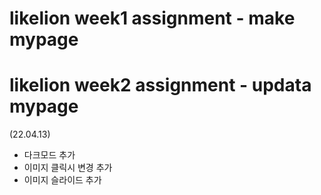 # likelion week1 assignment - make mypage
# likelion week2 assignment - updata mypage
(22.04.13)
+ 다크모드 추가
+ 이미지 클릭시 변경 추가
+ 이미지 슬라이드 추가

